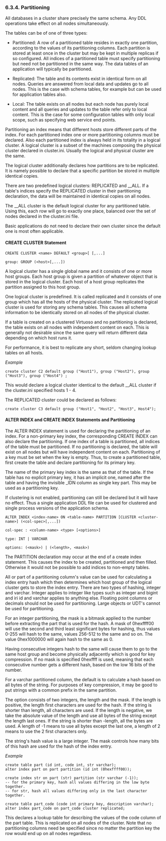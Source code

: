 <div>

<div>

<div>

<div>

### 6.3.4. Partitioning

</div>

</div>

</div>

All databases in a cluster share precisely the same schema. Any DDL
operations take effect on all nodes simultaneously.

The tables can be of one of three types:

<div>

- Partitioned: A row of a partitioned table resides in exactly one
  partition, according to the values of its partitioning columns. Each
  partition is stored at least once in the cluster but may be kept in
  multiple replicas if so configured. All indices of a partitioned table
  must specify partitioning but need not be partitioned in the same way.
  The data tables of an application will typically be partitioned.

- Replicated: The table and its contents exist in identical form on all
  nodes. Queries are answered from local data and updates go to all
  nodes. This is the case with schema tables, for example but can be
  used for application tables also.

- Local: The table exists on all nodes but each node has purely local
  content and all queries and updates to the table refer only to local
  content. This is the case for some configuration tables with only
  local scope, such as specifying web service end points.

</div>

Partitioning an index means that different hosts store different parts
of the index. For each partitioned index one or more partitioning
columns must be declared. Also each partitioned index is always held in
its totality in a logical cluster. A logical cluster is a subset of the
machines composing the physical cluster declared in cluster.ini. Usually
the logical and physical cluster are the same.

The logical cluster additionally declares how partitions are to be
replicated. It is namely possible to declare that a specific partition
be stored in multiple identical copies.

There are two predefined logical clusters: REPLICATED and \_\_ALL. If a
table's indices specify the REPLICATED cluster in their partitioning
declaration, the data will be maintained in identical copies on all
nodes.

The \_\_ALL cluster is the default logical cluster for any partitioned
table. Using this, each row will go to exactly one place, balanced over
the set of nodes declared in the cluster.ini file.

Basic applications do not need to declare their own cluster since the
default one is most often applicable.

<div>

<div>

<div>

<div>

#### CREATE CLUSTER Statement

</div>

</div>

</div>

``` programlisting
CREATE CLUSTER <name> DEFAULT <group>[ [,...]

group: GROUP (<host>[,...])
```

A logical cluster has a single global name and it consists of one or
more host groups. Each host group is given a partition of whatever
object that is stored in the logical cluster. Each host of a host group
replicates the partition assigned to this host group.

One logical cluster is predefined. It is called replicated and it
consists of one group which has all the hosts of the physical cluster.
The replicated logical cluster is used for storing any schema tables.
This causes all schema information to be identically stored on all nodes
of the physical cluster.

If a table is created on a clustered Virtuoso and no partitioning is
declared, the table exists on all nodes with independent content on
each. This is generally not desirable since the same query will return
different data depending on which host runs it.

For performance, it is best to replicate any short, seldom changing
lookup tables on all hosts.

<span class="emphasis">*Example*</span>

``` programlisting
create cluster C2 default group ("Host1"), group ("Host2"), group ("Host3"), group ("Host4") ;
```

This would declare a logical cluster identical to the default \_\_ALL
cluster if the cluster.ini specified hosts 1 - 4.

The REPLICATED cluster could be declared as follows:

``` programlisting
create cluster C3 default group ("Host1", "Host2", "Host3", Host4");
```

</div>

<div>

<div>

<div>

<div>

#### ALTER INDEX and CREATE INDEX Statements and Partitioning

</div>

</div>

</div>

The ALTER INDEX statement is used for declaring the partitioning of an
index. For a non-primary key index, the corresponding CREATE INDEX can
also declare the partitioning. If one index of a table is partitioned,
all indices of the table must be partitioned. If no partitioning is
declared, the table will exist on all nodes but will have independent
content on each. Partitioning of a key must be set when the key is
empty. Thus, to create a partitioned table, first create the table and
declare partitioning for its primary key.

The name of the primary key index is the same as that of the table. If
the table has no explicit primary key, it has an implicit one, named
after the table and having the invisible \_IDN column as single key
part. This may be used as a partitioning key.

If clustering is not enabled, partitioning can still be declared but it
will have no effect. Thus a single application DDL file can be used for
clustered and single process versions of the application schema.

``` programlisting
ALTER INDEX <index-name> ON <table-name> PARTITION [CLUSTER <cluster-name>] (<col-spec>[,...])

col-spec : <column-name> <type> [<options>]

type: INT | VARCHAR

options: (<mask>) | (<length>, <mask>)
```

The PARTITION declaration may occur at the end of a create index
statement. This causes the index to be created, partitioned and then
filled. Otherwise it would not be possible to add indices to non-empty
tables.

All or part of a partitioning column's value can be used for calculating
a index entry hash which then determines which host group of the logical
cluster gets to store the index entry. There are two types of hashing,
integer and varchar. Integer applies to integer like types such as
integer and bigint and iri id and varchar applies to anything else.
Floating point columns or decimals should not be used for partitioning.
Large objects or UDT's cannot be used for partitioning.

For an integer partitioning, the mask is a bitmask applied to the number
before extracting the part that is used for the hash. A mask of
0hexffff00 will use the second and third least significant bytes for
hashing, thus values 0-255 will hash to the same, values 256-512 to the
same and so on. The value 0hex1000000 will again hash to the same as 0.

Having consecutive integers hash to the same will cause them to go to
the same host group and become physically adjacently which is good for
key compression. If no mask is specified 0hexffff is used, meaning that
each consecutive number gets a different hash, based on the low 16 bits
of the number.

For a varchar partitioned column, the default is to calculate a hash
based on all bytes of the string. For purposes of key compression, it
may be good to put strings with a common prefix in the same partition.

The option consists of two integers, the length and the mask. If the
length is positive, the length first characters are used for the hash.
If the string is shorter than length, all characters are used. If the
length is negative, we take the absolute value of the length and use all
bytes of the string except the length last ones. If the string is
shorter than -length, all the bytes are used. A length of -1 means to
use all bytes except the last one, a length of 2 means to use the 2
first characters only.

The string's hash value is a large integer. The mask controls how many
bits of this hash are used for the hash of the index entry.

<span class="emphasis">*Example*</span>

``` programlisting
create table part (id int, code int, str varchar);
alter index part on part partition (id int (0hexffff00));

create index str on part (str) partition (str varchar (-1));
-- for the primary key, hash all values differing in the low byte together.
-- for str, hash all values differing only in the last character together.

create table part_code (code int primary key, description varchar);
alter index part_code on part_code cluster replicated;
```

This declares a lookup table for describing the values of the code
column of the part table. This is replicated on all nodes of the
cluster. Note that no partitioning columns need be specified since no
matter the partition key the row would end up on all nodes regardless.

</div>

</div>
